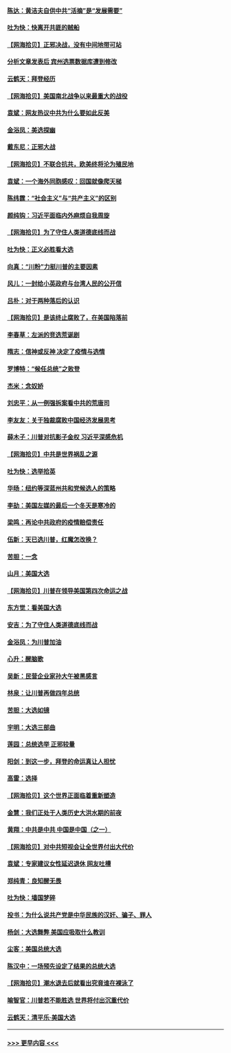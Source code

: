 #### [陈达：黄洁夫自供中共“活摘”是“发展需要”](../pages/nsc993/n12568541.md?t=11231551) 
#### [吐为快：快离开共匪的贼船](../pages/nsc993/n12568462.md?t=11231551) 
#### [【网海拾贝】正邪决战，没有中间地带可站](../pages/nsc993/n12568439.md?t=11231551) 
#### [分析文章发表后 宾州选票数据库遭到修改](../pages/nsc993/n12568105.md?t=11231551) 
#### [云鹤天：拜登经历](../pages/nsc993/n12567294.md?t=11231551) 
#### [【网海拾贝】美国南北战争以来最重大的战役](../pages/nsc993/n12567247.md?t=11231551) 
#### [袁斌：网友热议中共为什么要如此反美](../pages/nsc993/n12567162.md?t=11231551) 
#### [金浴凤：美选探幽](../pages/nsc993/n12567147.md?t=11231551) 
#### [戴东尼：正邪大战](../pages/nsc993/n12567033.md?t=11231551) 
#### [【网海拾贝】不联合抗共，欧美终将沦为殖民地](../pages/nsc993/n12565068.md?t=11231551) 
#### [袁斌：一个海外同胞感叹：回国就像爬天梯](../pages/nsc993/n12564986.md?t=11231551) 
#### [陈纬霆：“社会主义”与“共产主义”的区别](../pages/nsc993/n12562417.md?t=11231551) 
#### [颜纯钩：习近平面临内外麻烦自我周旋](../pages/nsc993/n12563356.md?t=11231551) 
#### [【网海拾贝】为了守住人类道德底线而战](../pages/nsc993/n12562542.md?t=11231551) 
#### [吐为快：正义必胜看大选](../pages/nsc993/n12561967.md?t=11231551) 
#### [向真：“川粉”力挺川普的主要因素](../pages/nsc993/n12560774.md?t=11231551) 
#### [风儿：一封给小英政府与台湾人民的公开信](../pages/nsc993/n12560581.md?t=11231551) 
#### [吕朴：对于两种落后的认识](../pages/nsc993/n12560492.md?t=11231551) 
#### [【网海拾贝】是该终止腐败了，在美国陷落前](../pages/nsc993/n12559936.md?t=11231551) 
#### [李春草：左派的竞选荒诞剧](../pages/nsc993/n12558380.md?t=11231551) 
#### [隋志：信神或反神 决定了疫情与选情](../pages/nsc993/n12558255.md?t=11231551) 
#### [罗博特：“候任总统”之败登](../pages/nsc993/n12558189.md?t=11231551) 
#### [杰米：念奴娇](../pages/nsc993/n12558174.md?t=11231551) 
#### [刘忠平：从一例强拆案看中共的荒唐司](../pages/nsc993/n12558036.md?t=11231551) 
#### [李友友：关于独裁腐败中国经济发展思考](../pages/nsc993/n12558004.md?t=11231551) 
#### [薛木子：川普对抗影子金权 习近平深感危机](../pages/nsc993/n12557342.md?t=11231551) 
#### [【网海拾贝】中共是世界祸乱之源](../pages/nsc993/n12555353.md?t=11231551) 
#### [吐为快：选举拾英](../pages/nsc993/n12555041.md?t=11231551) 
#### [华旸：纽约等深蓝州共和党候选人的策略](../pages/nsc993/n12554309.md?t=11231551) 
#### [李劼：美国左媒的最后一个冬天是寒冷的](../pages/nsc993/n12552947.md?t=11231551) 
#### [梁鸣：再论中共政府的疫情赔偿责任](../pages/nsc993/n12553012.md?t=11231551) 
#### [伍新：天已选川普，红魔怎改换？](../pages/nsc993/n12552970.md?t=11231551) 
#### [苦胆：一念](../pages/nsc993/n12552957.md?t=11231551) 
#### [山月：美国大选](../pages/nsc993/n12552446.md?t=11231551) 
#### [【网海拾贝】川普在领导美国第四次命运之战](../pages/nsc993/n12551973.md?t=11231551) 
#### [东方觉：看美国大选](../pages/nsc993/n12551647.md?t=11231551) 
#### [安吉：为了守住人类道德底线而战](../pages/nsc993/n12551111.md?t=11231551) 
#### [金浴凤：为川普加油](../pages/nsc993/n12551085.md?t=11231551) 
#### [心升：醒脑歌](../pages/nsc993/n12550984.md?t=11231551) 
#### [吴新：民营企业家孙大午被黑感言](../pages/nsc993/n12550656.md?t=11231551) 
#### [林泉：让川普再做四年总统](../pages/nsc993/n12550640.md?t=11231551) 
#### [苦胆：大选如镜](../pages/nsc993/n12550630.md?t=11231551) 
#### [宇明：大选三部曲](../pages/nsc993/n12550603.md?t=11231551) 
#### [莲园：总统选举 正邪较量](../pages/nsc993/n12550594.md?t=11231551) 
#### [阳剑：到这一步，拜登的命运真让人担忧](../pages/nsc993/n12549093.md?t=11231551) 
#### [高雷：选择](../pages/nsc993/n12549087.md?t=11231551) 
#### [【网海拾贝】这个世界正面临着重新塑造](../pages/nsc993/n12548326.md?t=11231551) 
#### [金慧：我们正处于人类历史大洪水期的前夜](../pages/nsc993/n12547914.md?t=11231551) 
#### [黄翔：中共是中共 中国是中国（之一）](../pages/nsc993/n12547576.md?t=11231551) 
#### [【网海拾贝】对中共短视会让全世界付出大代价](../pages/nsc993/n12546043.md?t=11231551) 
#### [袁斌：专家建议女性延迟退休 网友吐槽](../pages/nsc993/n12545424.md?t=11231551) 
#### [郑纯青：良知醒无畏](../pages/nsc993/n12545394.md?t=11231551) 
#### [吐为快：墙国梦碎](../pages/nsc993/n12545309.md?t=11231551) 
#### [投书：为什么说共产党是中华民族的汉奸、骗子、罪人](../pages/nsc993/n12545089.md?t=11231551) 
#### [杨剑：大选舞弊 美国应吸取什么教训](../pages/nsc993/n12543937.md?t=11231551) 
#### [尘客：美国总统大选](../pages/nsc993/n12543828.md?t=11231551) 
#### [陈汉中：一场预先设定了结果的总统大选](../pages/nsc993/n12543564.md?t=11231551) 
#### [【网海拾贝】潮水退去后就看出究竟谁在裸泳了](../pages/nsc993/n12543321.md?t=11231551) 
#### [喻智官：川普若不能胜选 世界将付出沉重代价](../pages/nsc993/n12541352.md?t=11231551) 
#### [云鹤天：清平乐‧美国大选](../pages/nsc993/n12540916.md?t=11231551) 

----
#### [ >>> 更早内容 <<< ](../indexes/nsc993-earlier.md)
